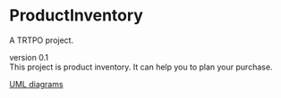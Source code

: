 # ProductInventory
A TRTPO project.

version 0.1 <br>
This project is product inventory. It can help you to plan your purchase.

[UML diagrams](https://github.com/KirichenokEgor/ProductInventory/blob/master/Documentation/UML_Diagrams/README.md)
